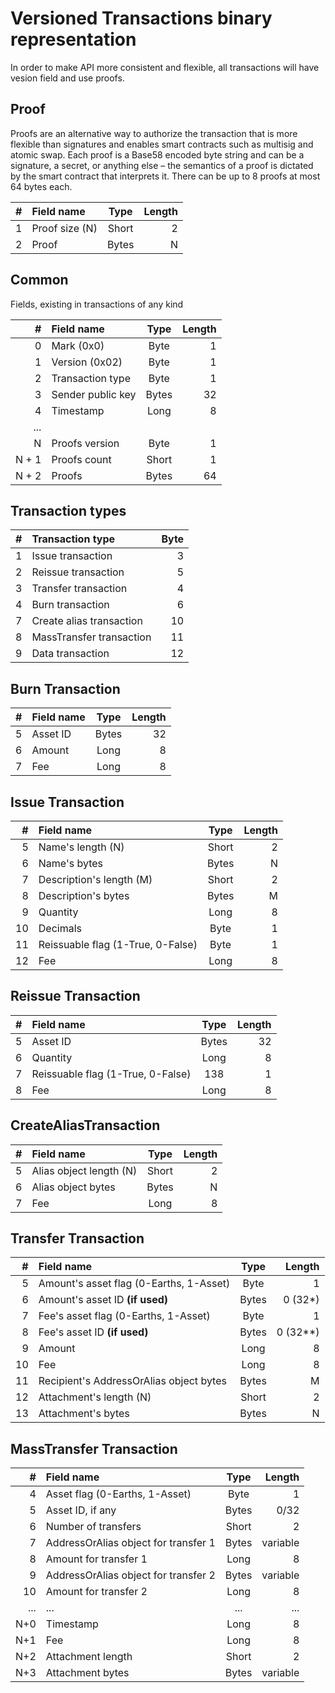 # Versioned Transactions binary representation

In order to make API more consistent and flexible, all transactions will have vesion field and use proofs.

## Proof

Proofs are an alternative way to authorize the transaction that is more flexible than signatures and enables smart contracts such as multisig and atomic swap. Each proof is a Base58 encoded byte string and can be a signature, a secret, or anything else – the semantics of a proof is dictated by the smart contract that interprets it. There can be up to 8 proofs at most 64 bytes each.

| #    | Field name     | Type  | Length |
| ---: | :------------- | :---: | -----: |
| 1    | Proof size (N) | Short | 2      |
| 2    | Proof          | Bytes | N      |

## Common

Fields, existing in transactions of any kind

| #     | Field name        | Type  | Length |
| ----: | :---------------- | :---: | -----: |
| 0     | Mark (0x0)        | Byte  | 1      |
| 1     | Version (0x02)    | Byte  | 1      |
| 2     | Transaction type  | Byte  | 1      |
| 3     | Sender public key | Bytes | 32     |
| 4     | Timestamp         | Long  | 8      |
| ...   |
| N     | Proofs version    | Byte  | 1      |
| N + 1 | Proofs count      | Short | 1      |
| N + 2 | Proofs            | Bytes | 64     |

## Transaction types

| #    | Transaction type         | Byte |
| ---: | :----------------------- | ---: |
| 1    | Issue transaction        | 3    |
| 2    | Reissue transaction      | 5    |
| 3    | Transfer transaction     | 4    |
| 4    | Burn transaction         | 6    |
| 7    | Create alias transaction | 10   |
| 8    | MassTransfer transaction | 11   |
| 9    | Data transaction         | 12   |

## Burn Transaction

| #    | Field name | Type  | Length |
| ---: | :--------- | :---: | -----: |
| 5    | Asset ID   | Bytes | 32     |
| 6    | Amount     | Long  | 8      |
| 7    | Fee        | Long  | 8      |

## Issue Transaction

| #    | Field name                        | Type  | Length |
| ---: | :-------------------------------- | :---: | -----: |
| 5    | Name's length (N)                 | Short | 2      |
| 6    | Name's bytes                      | Bytes | N      |
| 7    | Description's length (M)          | Short | 2      |
| 8    | Description's bytes               | Bytes | M      |
| 9    | Quantity                          | Long  | 8      |
| 10   | Decimals                          | Byte  | 1      |
| 11   | Reissuable flag (1-True, 0-False) | Byte  | 1      |
| 12   | Fee                               | Long  | 8      |

## Reissue Transaction

| #    | Field name                        | Type  | Length |
| ---: | :-------------------------------- | :---: | -----: |
| 5    | Asset ID                          | Bytes | 32     |
| 6    | Quantity                          | Long  | 8      |
| 7    | Reissuable flag (1-True, 0-False) | 138   | 1      |
| 8    | Fee                               | Long  | 8      |

## CreateAliasTransaction

| #    | Field name              | Type  | Length |
| ---: | :---------------------- | :---: | -----: |
| 5    | Alias object length (N) | Short | 2      |
| 6    | Alias object bytes      | Bytes | N      |
| 7    | Fee                     | Long  | 8      |

## Transfer Transaction

| #    | Field name                              | Type  | Length   |
| ---: | :-------------------------------------- | :---: | -------: |
| 5    | Amount's asset flag (0-Earths, 1-Asset)  | Byte  | 1        |
| 6    | Amount's asset ID **(if used)**         | Bytes | 0 (32*)  |
| 7    | Fee's asset flag (0-Earths, 1-Asset)     | Byte  | 1        |
| 8    | Fee's asset ID **(if used)**            | Bytes | 0 (32**) |
| 9    | Amount                                  | Long  | 8        |
| 10   | Fee                                     | Long  | 8        |
| 11   | Recipient's AddressOrAlias object bytes | Bytes | M        |
| 12   | Attachment's length (N)                 | Short | 2        |
| 13   | Attachment's bytes                      | Bytes | N        |

## MassTransfer Transaction

| #    | Field name                           | Type  | Length   |
| ---: | :----------------------------------- | :---: | -------: |
| 4    | Asset flag (0-Earths, 1-Asset)        | Byte  | 1        |
| 5    | Asset ID, if any                     | Bytes | 0/32     |
| 6    | Number of transfers                  | Short | 2        |
| 7    | AddressOrAlias object for transfer 1 | Bytes | variable |
| 8    | Amount for transfer 1                | Long  | 8        |
| 9    | AddressOrAlias object for transfer 2 | Bytes | variable |
| 10   | Amount for transfer 2                | Long  | 8        |
| ...  | ...                                  | ...   | ...      |
| N+0  | Timestamp                            | Long  | 8        |
| N+1  | Fee                                  | Long  | 8        |
| N+2  | Attachment length                    | Short | 2        |
| N+3  | Attachment bytes                     | Bytes | variable |